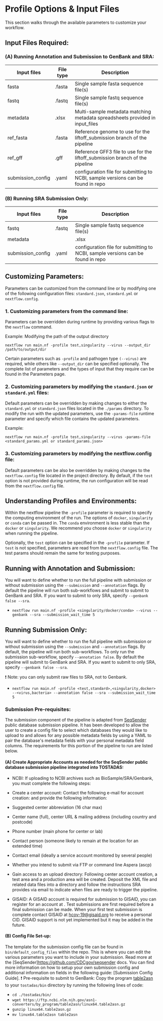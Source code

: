 # Profile Options & Input Files

This section walks through the available parameters to customize your workflow.

## Input Files Required:
### (A) Running Annotation and Submission to GenBank and SRA:

|Input files	|File type	|Description|
|---------------|-----------|-----------|
|fasta	|.fasta	|Single sample fasta sequence file(s)|
|fastq	|.fastq	|Single sample fastq sequence file(s)|
|metadata	|.xlsx	|Multi-sample metadata matching metadata spreadsheets provided in input_files|
|ref_fasta	|.fasta	|Reference genome to use for the liftoff_submission branch of the pipeline|
|ref_gff	|.gff	|Reference GFF3 file to use for the liftoff_submission branch of the pipeline|
|submission_config	|.yaml	|configuration file for submitting to NCBI, sample versions can be found in repo|

### (B) Running SRA Submission Only:
|Input files	|File type	|Description|
|---|---|---|
|fastq	|.fastq	|Single sample fastq sequence file(s)|
|metadata|	|.xlsx	|Multi-sample metadata matching metadata spreadsheets provided in input_files|
|submission_config	|.yaml	|configuration file for submitting to NCBI, sample versions can be found in repo|

## Customizing Parameters:
Parameters can be customized from the command line or by modifying one of the following configuration files: `standard.json`, `standard.yml` or `nextflow.config`.

### 1. Customizing parameters from the command line:
Parameters can be overridden during runtime by providing various flags to the `nextflow` command.

Example: Modifying the path of the output directory

`nextflow run main.nf -profile test,singularity --virus --output_dir /path/to/output/dir`

Certain parameters such as `-profile` and pathogen type `(--virus)` are required, while others like `--output_dir` can be specified optionally. The complete list of parameters and the types of input that they require can be found in the Parameters page.

### 2. Customizing parameters by modifying the `standard.json` or `standard.yml` files:
Default parameters can be overridden by making changes to either the `standard.yml` or `standard.json` files located in the `./params` directory. To modify the run with the updated parameters, use the `-params-file` runtime parameter and specify which file contains the updated parameters.

Example:

`nextflow run main.nf -profile test,singularity --virus -params-file <standard_params.yml or standard_params.json>`
### 3. Customizing parameters by modifying the nextflow.config file:
Default parameters can be also be overridden by making changes to the `nextflow.config` file located in the project directory. By default, if the `test` option is not provided during runtime, the run configuration will be read from the `nextflow.config` file.

## Understanding Profiles and Environments:
Within the nextflow pipeline the `-profile` parameter is required to specify the computing environment of the run. The options of `docker`, `singularity` or `conda` can be passed in. The `conda` environment is less stable than the `docker` or `singularity`. We recommend you choose `docker` or `singularity` when running the pipeline.

Optionally, the `test` option can be specified in the `-profile` parameter. If `test` is not specified, parameters are read from the `nextflow.config` file. The test params should remain the same for testing purposes.

## Running with Annotation and Submission:
You will want to define whether to run the full pipeline with submission or without submission using the `--submission` and `--annotation` flags. By default the pipeline will run both sub-workflows and submit to submit to GenBank and SRA. If you want to submit to only SRA, specify `--genbank false --sra`.

* `nextflow run main.nf -profile <singularity/docker/conda> --virus --genbank --sra --submission_wait_time 5`

## Running Submission Only:
You will want to define whether to run the full pipeline with submission or without submission using the `--submission` and `--annotation` flags. By default, the pipeline will run both sub-workflows. To only run the submission sub-workflow, specify `--annotation false`. By default the pipeline will submit to GenBank and SRA. If you want to submit to only SRA, specify `--genbank false --sra`.

❗ Note: you can only submit raw files to SRA, not to Genbank.

* `nextflow run main.nf -profile <test,standard>,<singularity,docker> --<virus,bacteria> --annotation false --sra --submission_wait_time 5`
### Submission Pre-requisites:
The submission component of the pipeline is adapted from [SeqSender](https://github.com/CDCgov/seqsender) public database submission pipeline. It has been developed to allow the user to create a config file to select which databases they would like to upload to and allows for any possible metadata fields by using a YAML to pair the database's metadata fields with your personal metadata field columns. The requirements for this portion of the pipeline to run are listed below.

#### (A) Create Appropriate Accounts as needed for the SeqSender public database submission pipeline integrated into TOSTADAS:

- NCBI: If uploading to NCBI archives such as BioSample/SRA/Genbank, you must complete the following steps:

 - Create a center account: Contact the following e-mail for account creation: [](sra@ncbi.nlm.nih.gov)  and provide the following information:
 - Suggested center abbreviation (16 char max)
 - Center name (full), center URL & mailing address (including country and postcode)
 - Phone number (main phone for center or lab)
 - Contact person (someone likely to remain at the location for an extended time)
 - Contact email (ideally a service account monitored by several people)
 - Whether you intend to submit via FTP or command line Aspera (ascp)
 - Gain access to an upload directory: Following center account creation, a test area and a production area will be created. Deposit the XML file and related data files into a directory and follow the instructions SRA provides via email to indicate when files are ready to trigger the pipeline.
- GISAID: A GISAID account is required for submission to GISAID, you can register for an account at [](https://www.gisaid.org/). Test submissions are first required before a final submission can be made. When your first test submission is complete contact GISAID at hcov-19@gisaid.org to receive a personal CID. GISAID support is not yet implemented but it may be added in the future.

#### (B) Config File Set-up:

The template for the submission config file can be found in `bin/default_config_files` within the repo. This is where you can edit the various parameters you want to include in your submission. Read more at the [SeqSender]https://github.com/CDCgov/seqsender docs.
You can find more information on how to setup your own submission config and additional information on fields in the following guide: [Submission Config Guide].
❗ Pre-requisite to submit to GenBank: Copy the program [table2asn](https://www.ncbi.nlm.nih.gov/genbank/table2asn/) to your `tostadas/bin` directory by running the following lines of code:

* `cd ./tostadas/bin/`
* `wget https://ftp.ncbi.nlm.nih.gov/asn1-converters/by_program/table2asn/linux64.table2asn.gz`
* `gunzip linux64.table2asn.gz`
* `mv linux64.table2asn table2asn`